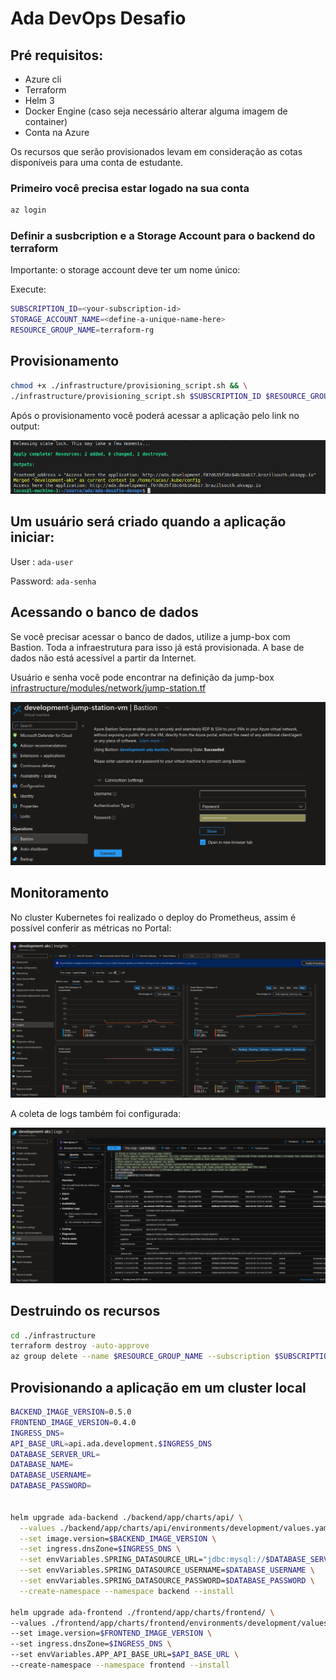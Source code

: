 # Ada DevOps Desafio

## Pré requisitos:

- Azure cli
- Terraform
- Helm 3
- Docker Engine (caso seja necessário alterar alguma imagem de container)
- Conta na Azure

Os recursos que serão provisionados levam em consideração as cotas disponíveis para uma conta de estudante.

### Primeiro você precisa estar logado na sua conta

``` bash
az login
```

### Definir a susbcription e a Storage Account para o backend do terraform

Importante: o storage account deve ter um nome único:

Execute:

``` bash
SUBSCRIPTION_ID=<your-subscription-id>
STORAGE_ACCOUNT_NAME=<define-a-unique-name-here>
RESOURCE_GROUP_NAME=terraform-rg
```

## Provisionamento

``` bash
chmod +x ./infrastructure/provisioning_script.sh && \
./infrastructure/provisioning_script.sh $SUBSCRIPTION_ID $RESOURCE_GROUP_NAME $STORAGE_ACCOUNT_NAME
```

Após o provisionamento você poderá acessar a aplicação pelo link no output:

![App link](./images/link-app.png)

## Um usuário será criado quando a aplicação iniciar:

User : `ada-user`

Password: `ada-senha`

## Acessando o banco de dados

Se você precisar acessar o banco de dados, utilize a jump-box com Bastion. Toda a infraestrutura para isso já está provisionada. A base de dados não está acessível a partir da Internet.

Usuário e senha você pode encontrar na definição da jump-box [infrastructure/modules/network/jump-station.tf](./infrastructure/modules/network/jump-station.tf)

![Bastion](./images/bastion.png)
 
## Monitoramento

No cluster Kubernetes foi realizado o deploy do Prometheus, assim é possível conferir as métricas no Portal:

![Metricas](./images/aks-metricas.png)

A coleta de logs também foi configurada:

![Logs](./images/aks-logs.png)

## Destruindo os recursos

``` bash
cd ./infrastructure 
terraform destroy -auto-approve
az group delete --name $RESOURCE_GROUP_NAME --subscription $SUBSCRIPTION_ID --yes
```

## Provisionando a aplicação em um cluster local

``` BASH
BACKEND_IMAGE_VERSION=0.5.0
FRONTEND_IMAGE_VERSION=0.4.0
INGRESS_DNS=
API_BASE_URL=api.ada.development.$INGRESS_DNS
DATABASE_SERVER_URL=
DATABASE_NAME=
DATABASE_USERNAME=
DATABASE_PASSWORD=

 
helm upgrade ada-backend ./backend/app/charts/api/ \
  --values ./backend/app/charts/api/environments/development/values.yaml \
  --set image.version=$BACKEND_IMAGE_VERSION \
  --set ingress.dnsZone=$INGRESS_DNS \
  --set envVariables.SPRING_DATASOURCE_URL="jdbc:mysql://$DATABASE_SERVER_URL:3306/$DATABASE_NAME" \
  --set envVariables.SPRING_DATASOURCE_USERNAME=$DATABASE_USERNAME \
  --set envVariables.SPRING_DATASOURCE_PASSWORD=$DATABASE_PASSWORD \
  --create-namespace --namespace backend --install

helm upgrade ada-frontend ./frontend/app/charts/frontend/ \
--values ./frontend/app/charts/frontend/environments/development/values.yaml \
--set image.version=$FRONTEND_IMAGE_VERSION \
--set ingress.dnsZone=$INGRESS_DNS \
--set envVariables.APP_API_BASE_URL=$API_BASE_URL \
--create-namespace --namespace frontend --install
```
